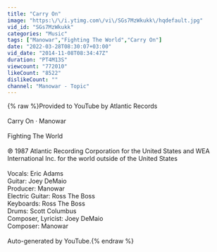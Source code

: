 ```yaml
---
title: "Carry On"
image: "https:\/\/i.ytimg.com\/vi\/SGs7MzWkukk\/hqdefault.jpg"
vid_id: "SGs7MzWkukk"
categories: "Music"
tags: ["Manowar","Fighting The World","Carry On"]
date: "2022-03-28T08:30:07+03:00"
vid_date: "2014-11-08T08:34:47Z"
duration: "PT4M13S"
viewcount: "772010"
likeCount: "8522"
dislikeCount: ""
channel: "Manowar - Topic"
---
```

{% raw %}Provided to YouTube by Atlantic Records<br /><br />Carry On · Manowar<br /><br />Fighting The World<br /><br />℗ 1987 Atlantic Recording Corporation for the United States and WEA International Inc. for the world outside of the United States<br /><br />Vocals: Eric Adams<br />Guitar: Joey DeMaio<br />Producer: Manowar<br />Electric  Guitar: Ross The Boss<br />Keyboards: Ross The Boss<br />Drums: Scott Columbus<br />Composer, Lyricist: Joey DeMaio<br />Composer: Manowar<br /><br />Auto-generated by YouTube.{% endraw %}
